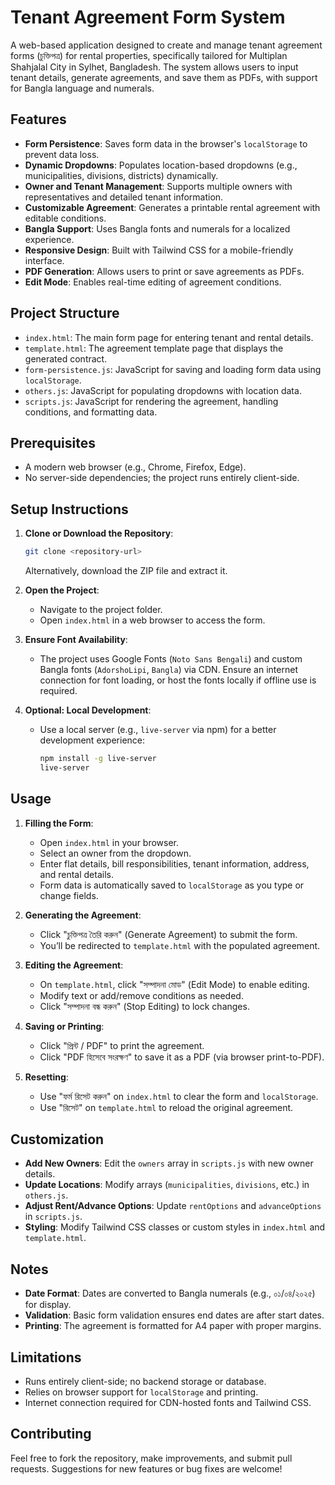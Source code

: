 # Tenant Agreement Form System

A web-based application designed to create and manage tenant agreement forms (চুক্তিপত্র) for rental properties, specifically tailored for Multiplan Shahjalal City in Sylhet, Bangladesh. The system allows users to input tenant details, generate agreements, and save them as PDFs, with support for Bangla language and numerals.

## Features

- **Form Persistence**: Saves form data in the browser's `localStorage` to prevent data loss.
- **Dynamic Dropdowns**: Populates location-based dropdowns (e.g., municipalities, divisions, districts) dynamically.
- **Owner and Tenant Management**: Supports multiple owners with representatives and detailed tenant information.
- **Customizable Agreement**: Generates a printable rental agreement with editable conditions.
- **Bangla Support**: Uses Bangla fonts and numerals for a localized experience.
- **Responsive Design**: Built with Tailwind CSS for a mobile-friendly interface.
- **PDF Generation**: Allows users to print or save agreements as PDFs.
- **Edit Mode**: Enables real-time editing of agreement conditions.

## Project Structure

- `index.html`: The main form page for entering tenant and rental details.
- `template.html`: The agreement template page that displays the generated contract.
- `form-persistence.js`: JavaScript for saving and loading form data using `localStorage`.
- `others.js`: JavaScript for populating dropdowns with location data.
- `scripts.js`: JavaScript for rendering the agreement, handling conditions, and formatting data.

## Prerequisites

- A modern web browser (e.g., Chrome, Firefox, Edge).
- No server-side dependencies; the project runs entirely client-side.

## Setup Instructions

1. **Clone or Download the Repository**:
   ```bash
   git clone <repository-url>
   ```
   Alternatively, download the ZIP file and extract it.

2. **Open the Project**:
   - Navigate to the project folder.
   - Open `index.html` in a web browser to access the form.

3. **Ensure Font Availability**:
   - The project uses Google Fonts (`Noto Sans Bengali`) and custom Bangla fonts (`AdorshoLipi`, `Bangla`) via CDN. Ensure an internet connection for font loading, or host the fonts locally if offline use is required.

4. **Optional: Local Development**:
   - Use a local server (e.g., `live-server` via npm) for a better development experience:
     ```bash
     npm install -g live-server
     live-server
     ```

## Usage

1. **Filling the Form**:
   - Open `index.html` in your browser.
   - Select an owner from the dropdown.
   - Enter flat details, bill responsibilities, tenant information, address, and rental details.
   - Form data is automatically saved to `localStorage` as you type or change fields.

2. **Generating the Agreement**:
   - Click "চুক্তিপত্র তৈরি করুন" (Generate Agreement) to submit the form.
   - You’ll be redirected to `template.html` with the populated agreement.

3. **Editing the Agreement**:
   - On `template.html`, click "সম্পাদনা মোড" (Edit Mode) to enable editing.
   - Modify text or add/remove conditions as needed.
   - Click "সম্পাদনা বন্ধ করুন" (Stop Editing) to lock changes.

4. **Saving or Printing**:
   - Click "প্রিন্ট / PDF" to print the agreement.
   - Click "PDF হিসেবে সংরক্ষণ" to save it as a PDF (via browser print-to-PDF).

5. **Resetting**:
   - Use "ফর্ম রিসেট করুন" on `index.html` to clear the form and `localStorage`.
   - Use "রিসেট" on `template.html` to reload the original agreement.

## Customization

- **Add New Owners**: Edit the `owners` array in `scripts.js` with new owner details.
- **Update Locations**: Modify arrays (`municipalities`, `divisions`, etc.) in `others.js`.
- **Adjust Rent/Advance Options**: Update `rentOptions` and `advanceOptions` in `scripts.js`.
- **Styling**: Modify Tailwind CSS classes or custom styles in `index.html` and `template.html`.

## Notes

- **Date Format**: Dates are converted to Bangla numerals (e.g., ০১/০৪/২০২৫) for display.
- **Validation**: Basic form validation ensures end dates are after start dates.
- **Printing**: The agreement is formatted for A4 paper with proper margins.

## Limitations

- Runs entirely client-side; no backend storage or database.
- Relies on browser support for `localStorage` and printing.
- Internet connection required for CDN-hosted fonts and Tailwind CSS.

## Contributing

Feel free to fork the repository, make improvements, and submit pull requests. Suggestions for new features or bug fixes are welcome!



